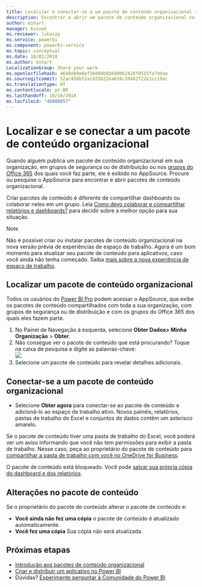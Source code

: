 ```yaml
---
title: Localizar e conectar-se a um pacote de conteúdo organizacional – Power BI
description: Encontrar e abrir um pacote de conteúdo organizacional no Power BI
author: mihart
manager: kvivek
ms.reviewer: lukaszp
ms.service: powerbi
ms.component: powerbi-service
ms.topic: conceptual
ms.date: 10/02/2018
ms.author: mihart
LocalizationGroup: Share your work
ms.openlocfilehash: 4648d09e6ef58d84b85690062428f0515fa7ddae
ms.sourcegitcommit: 52ac456bf2ac025b22ea634c28482f22e1cc19ac
ms.translationtype: HT
ms.contentlocale: pt-BR
ms.lasthandoff: 10/10/2018
ms.locfileid: "48908057"
---
```

# <a name="find-and-connect-to-an-organizational-content-pack"></a>Localizar e se conectar a um pacote de conteúdo organizacional

Quando alguém publica um pacote de conteúdo organizacional em sua organização, em grupos de segurança ou de distribuição ou nos [grupos do Office 365](https://support.office.com/article/Create-a-group-in-Office-365-7124dc4c-1de9-40d4-b096-e8add19209e9) dos quais você faz parte, ele é exibido no AppSource.  Procure ou pesquise o AppSource para encontrar e abrir pacotes de conteúdo organizacional.

Criar pacotes de conteúdo é diferente de compartilhar dashboards ou colaborar neles em um grupo. Leia [Como devo colaborar e compartilhar relatórios e dashboards?](../service-how-to-collaborate-distribute-dashboards-reports.md) para decidir sobre a melhor opção para sua situação.

> [!NOTE]
> Não é possível criar ou instalar pacotes de conteúdo organizacional na nova versão prévia de experiências de espaço de trabalho. Agora é um bom momento para atualizar seu pacote de conteúdo para aplicativos, caso você ainda não tenha começado. Saiba [mais sobre a nova experiência de espaço de trabalho](../service-create-the-new-workspaces.md).
> 

## <a name="find-an-organizational-content-pack"></a>Localizar um pacote de conteúdo organizacional
Todos os usuários do [Power BI Pro](https://powerbi.microsoft.com/pricing) podem acessar o AppSource, que exibe os pacotes de conteúdo compartilhados com toda a sua organização, com grupos de segurança ou de distribuição e com os grupos do Office 365 dos quais eles fazem parte.  

1. No Painel de Navegação à esquerda, selecione **Obter Dados\> Minha Organização** \> **Obter**.
2. Não consegue ver o pacote de conteúdo que está procurando? Toque na caixa de pesquisa e digite as palavras-chave:  
    ![](media/end-user-content-pack/cp_searchbox.png)
3. Selecione um pacote de conteúdo para revelar detalhes adicionais.

## <a name="connect-to-an-organizational-content-pack"></a>Conectar-se a um pacote de conteúdo organizacional
* Selecione **Obter agora** para conectar-se ao pacote de conteúdo e adicioná-lo ao espaço de trabalho ativo. Novos painéis, relatórios, pastas de trabalho do Excel e conjuntos de dados contêm um asterisco amarelo.

Se o pacote de conteúdo tiver uma pasta de trabalho do Excel, você poderá ver um aviso informando que você não tem permissões para exibir a pasta de trabalho. Nesse caso, peça ao proprietário do pacote de conteúdo para [compartilhar a pasta de trabalho com você no OneDrive for Business](https://support.office.com/en-us/article/Share-documents-or-folders-in-Office-365-1fe37332-0f9a-4719-970e-d2578da4941c). 

O pacote de conteúdo está bloqueado. Você pode [salvar sua própria cópia do dashboard e dos relatórios](../service-organizational-content-pack-copy-refresh-access.md). 

## <a name="changes-to-the-content-pack"></a>Alterações no pacote de conteúdo
Se o proprietário do pacote de conteúdo alterar o pacote de conteúdo e: 

* **Você ainda não fez uma cópia** o pacote de conteúdo é atualizado automaticamente.
* **Você fez uma cópia** Sua cópia não será atualizada. 

## <a name="next-steps"></a>Próximas etapas
* [Introdução aos pacotes de conteúdo organizacional](../service-organizational-content-pack-introduction.md)  
* [Criar e distribuir um aplicativo no Power BI](../service-create-distribute-apps.md)
* Dúvidas? [Experimente perguntar à Comunidade do Power BI](http://community.powerbi.com/)

